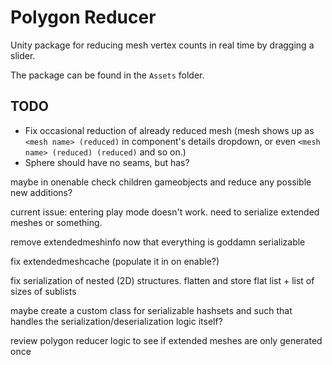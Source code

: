 # Polygon Reducer

Unity package for reducing mesh vertex counts in real time by dragging a slider.

The package can be found in the `Assets` folder.

## TODO

* Fix occasional reduction of already reduced mesh (mesh shows up as `<mesh name> (reduced)` in component's details dropdown, or even `<mesh name> (reduced) (reduced)` and so on.)
* Sphere should have no seams, but has?

maybe in onenable check children gameobjects and reduce any possible new additions?

current issue: entering play mode doesn't work. need to serialize extended meshes or something.

remove extendedmeshinfo now that everything is goddamn serializable

fix extendedmeshcache (populate it in on enable?)

fix serialization of nested (2D) structures. flatten and store flat list + list of sizes of sublists

maybe create a custom class for serializable hashsets and such that handles the serialization/deserialization logic itself?

review polygon reducer logic to see if extended meshes are only generated once
